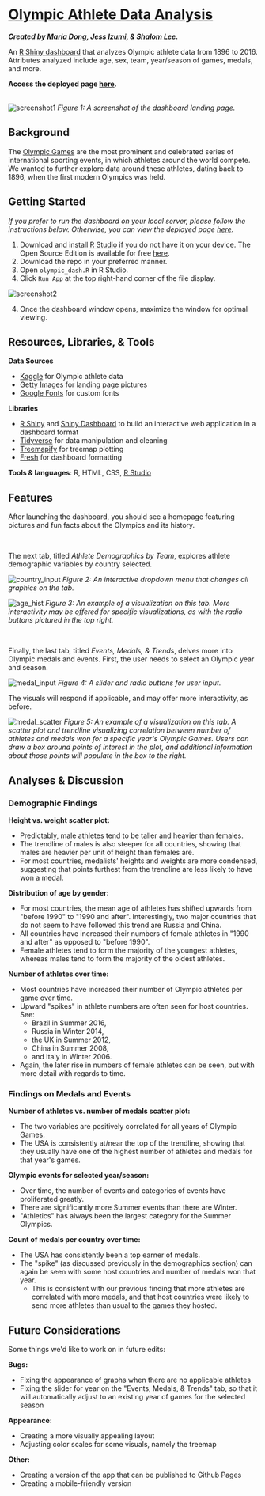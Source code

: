 # [Olympic Athlete Data Analysis](https://mariajdong.shinyapps.io/olympiansapp/)
**_Created by [Maria Dong](https://github.com/mariajdong), [Jess Izumi](https://github.com/jess-izuu), & [Shalom Lee](https://github.com/shalomjlee)._**

An [R Shiny dashboard](https://rstudio.github.io/shinydashboard/) that analyzes Olympic athlete data from 1896 to 2016. Attributes analyzed include age, sex, team, year/season of games, medals, and more.
<br>

**Access the deployed page [here](https://mariajdong.shinyapps.io/olympiansapp/).**
<br><br>

![screenshot1](/images/screenshot1.png)
_Figure 1: A screenshot of the dashboard landing page._

## Background
The [Olympic Games](https://en.wikipedia.org/wiki/Olympic_Games) are the most prominent and celebrated series of international sporting events, in which athletes around the world compete. We wanted to further explore data around these athletes, dating back to 1896, when the first modern Olympics was held.

## Getting Started
_If you prefer to run the dashboard on your local server, please follow the instructions below. Otherwise, you can view the deployed page [here](https://mariajdong.shinyapps.io/olympiansapp/)._

1. Download and install [R Studio](https://www.rstudio.com/products/rstudio/) if you do not have it on your device. The Open Source Edition is available for free [here](https://www.rstudio.com/products/rstudio/).
2. Download the repo in your preferred manner.
3. Open `olympic_dash.R` in R Studio.
4. Click `Run App` at the top right-hand corner of the file display.

![screenshot2](/images/screenshot2.png)

4. Once the dashboard window opens, maximize the window for optimal viewing.

## Resources, Libraries, & Tools
**Data Sources**
* [Kaggle](https://www.kaggle.com/mysarahmadbhat/120-years-of-olympic-history) for Olympic athlete data
* [Getty Images](https://www.gettyimages.com/) for landing page pictures
* [Google Fonts](https://fonts.google.com/) for custom fonts

**Libraries**
* [R Shiny](https://shiny.rstudio.com/) and [Shiny Dashboard](https://rstudio.github.io/shinydashboard/) to build an interactive web application in a dashboard format
* [Tidyverse](https://www.tidyverse.org/) for data manipulation and cleaning
* [Treemapify](https://cran.r-project.org/web/packages/treemapify/vignettes/introduction-to-treemapify.html) for treemap plotting
* [Fresh](https://github.com/dreamRs/fresh) for dashboard formatting

**Tools & languages**: R, HTML, CSS, [R Studio](https://www.rstudio.com/products/rstudio/)

## Features
After launching the dashboard, you should see a homepage featuring pictures and fun facts about the Olympics and its history.

<br>

The next tab, titled *Athlete Demographics by Team*, explores athlete demographic variables by country selected.

![country_input](/images/t2input.png)
_Figure 2: An interactive dropdown menu that changes all graphics on the tab._

![age_hist](/images/t2v2.png)
_Figure 3: An example of a visualization on this tab. More interactivity may be offered for specific visualizations, as with the radio buttons pictured in the top right._

<br>

Finally, the last tab, titled *Events, Medals, & Trends*, delves more into Olympic medals and events. First, the user needs to select an Olympic year and season.

![medal_input](/images/t3input.png)
_Figure 4: A slider and radio buttons for user input._ 

The visuals will respond if applicable, and may offer more interactivity, as before.

![medal_scatter](/images/t3v1.png)
_Figure 5: An example of a visualization on this tab. A scatter plot and trendline visualizing correlation between number of athletes and medals won for a specific year's Olympic Games. Users can draw a box around points of interest in the plot, and additional information about those points will populate in the box to the right._

## Analyses & Discussion
### Demographic Findings
**Height vs. weight scatter plot:**
* Predictably, male athletes tend to be taller and heavier than females.
* The trendline of males is also steeper for all countries, showing that males are heavier per unit of height than females are. 
* For most countries, medalists' heights and weights are more condensed, suggesting that points furthest from the trendline are less likely to have won a medal.

**Distribution of age by gender:**
* For most countries, the mean age of athletes has shifted upwards from "before 1990" to "1990 and after". Interestingly, two major countries that do not seem to have followed this trend are Russia and China.
* All countries have increased their numbers of female athletes in "1990 and after" as opposed to "before 1990".
* Female athletes tend to form the majority of the youngest athletes, whereas males tend to form the majority of the oldest athletes.

**Number of athletes over time:**
* Most countries have increased their number of Olympic athletes per game over time.
* Upward "spikes" in athlete numbers are often seen for host countries. See:
  * Brazil in Summer 2016, 
  * Russia in Winter 2014, 
  * the UK in Summer 2012, 
  * China in Summer 2008, 
  * and Italy in Winter 2006.
* Again, the later rise in numbers of female athletes can be seen, but with more detail with regards to time.

### Findings on Medals and Events
**Number of athletes vs. number of medals scatter plot:**
* The two variables are positively correlated for all years of Olympic Games.
* The USA is consistently at/near the top of the trendline, showing that they usually have one of the highest number of athletes and medals for that year's games.

**Olympic events for selected year/season:**
* Over time, the number of events and categories of events have proliferated greatly.
* There are significantly more Summer events than there are Winter.
* "Athletics" has always been the largest category for the Summer Olympics.

**Count of medals per country over time:**
* The USA has consistently been a top earner of medals.
* The "spike" (as discussed previously in the demographics section) can again be seen with some host countries and number of medals won that year.
  * This is consistent with our previous finding that more athletes are correlated with more medals, and that host countries were likely to send more athletes than usual to the games they hosted.

## Future Considerations
Some things we'd like to work on in future edits:

**Bugs:**
* Fixing the appearance of graphs when there are no applicable athletes
* Fixing the slider for year on the "Events, Medals, & Trends" tab, so that it will automatically adjust to an existing year of games for the selected season

**Appearance:**
* Creating a more visually appealing layout
* Adjusting color scales for some visuals, namely the treemap

**Other:**
* Creating a version of the app that can be published to Github Pages
* Creating a mobile-friendly version